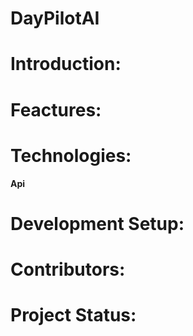 # DayPilotAI

# Introduction:

# Feactures:

# Technologies:
  **Api**

# Development Setup:

# Contributors:

# Project Status:
